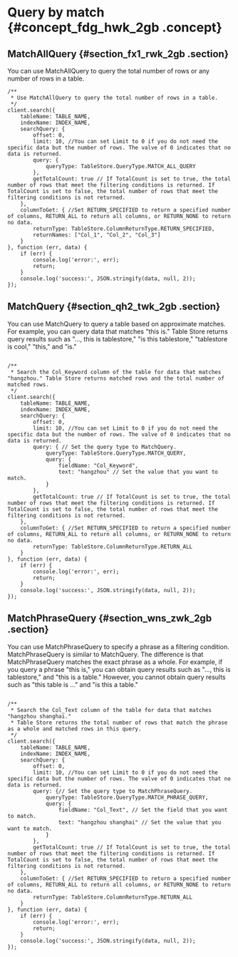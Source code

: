 # Query by match {#concept_fdg_hwk_2gb .concept}

## MatchAllQuery {#section_fx1_rwk_2gb .section}

You can use MatchAllQuery to query the total number of rows or any number of rows in a table.

```
/**
 * Use MatchAllQuery to query the total number of rows in a table.
 */
client.search({
    tableName: TABLE_NAME,
    indexName: INDEX_NAME,
    searchQuery: {
        offset: 0,
        limit: 10, //You can set Limit to 0 if you do not need the specific data but the number of rows. The valve of 0 indicates that no data is returned.
        query: {
            queryType: TableStore.QueryType.MATCH_ALL_QUERY
        },
        getTotalCount: true // If TotalCount is set to true, the total number of rows that meet the filtering conditions is returned. If TotalCount is set to false, the total number of rows that meet the filtering conditions is not returned.
    },
    columnToGet: { //Set RETURN_SPECIFIED to return a specified number of columns, RETURN_ALL to return all columns, or RETURN_NONE to return no data.
        returnType: TableStore.ColumnReturnType.RETURN_SPECIFIED,
        returnNames: ["Col_1", "Col_2", "Col_3"]
    }
}, function (err, data) {
    if (err) {
        console.log('error:', err);
        return;
    }
    console.log('success:', JSON.stringify(data, null, 2));
});
```

## MatchQuery {#section_qh2_twk_2gb .section}

You can use MatchQuery to query a table based on approximate matches. For example, you can query data that matches "this is." Table Store returns query results such as "..., this is tablestore," "is this tablestore," "tablestore is cool," "this," and "is."

```

/**
 * Search the Col_Keyword column of the table for data that matches "hangzhou." Table Store returns matched rows and the total number of matched rows.
 */
client.search({
    tableName: TABLE_NAME,
    indexName: INDEX_NAME,
    searchQuery: {
        offset: 0,
        limit: 10, //You can set Limit to 0 if you do not need the specific data but the number of rows. The valve of 0 indicates that no data is returned.
        query: { // Set the query type to MatchQuery.
            queryType: TableStore.QueryType.MATCH_QUERY,
            query: {
                fieldName: "Col_Keyword",
                text: "hangzhou" // Set the value that you want to match.
            }
        },
        getTotalCount: true // If TotalCount is set to true, the total number of rows that meet the filtering conditions is returned. If TotalCount is set to false, the total number of rows that meet the filtering conditions is not returned.
    },
    columnToGet: { //Set RETURN_SPECIFIED to return a specified number of columns, RETURN_ALL to return all columns, or RETURN_NONE to return no data.
        returnType: TableStore.ColumnReturnType.RETURN_ALL
    }
}, function (err, data) {
    if (err) {
        console.log('error:', err);
        return;
    }
    console.log('success:', JSON.stringify(data, null, 2));
});
```

## MatchPhraseQuery {#section_wns_zwk_2gb .section}

You can use MatchPhraseQuery to specify a phrase as a filtering condition. MatchPhraseQuery is similar to MatchQuery. The difference is that MatchPhraseQuery matches the exact phrase as a whole. For example, if you query a phrase "this is," you can obtain query results such as "..., this is tablestore," and "this is a table." However, you cannot obtain query results such as "this table is ..." and "is this a table."

```

/**
 * Search the Col_Text column of the table for data that matches "hangzhou shanghai." 
 * Table Store returns the total number of rows that match the phrase as a whole and matched rows in this query.
 */
client.search({
    tableName: TABLE_NAME,
    indexName: INDEX_NAME,
    searchQuery: {
        offset: 0,
        limit: 10, //You can set Limit to 0 if you do not need the specific data but the number of rows. The valve of 0 indicates that no data is returned.
        query: {// Set the query type to MatchPhraseQuery.
            queryType: TableStore.QueryType.MATCH_PHRASE_QUERY,
            query: {
                fieldName: "Col_Text", // Set the field that you want to match.
                text: "hangzhou shanghai" // Set the value that you want to match.
            }
        },
        getTotalCount: true // If TotalCount is set to true, the total number of rows that meet the filtering conditions is returned. If TotalCount is set to false, the total number of rows that meet the filtering conditions is not returned.
    },
    columnToGet: { //Set RETURN_SPECIFIED to return a specified number of columns, RETURN_ALL to return all columns, or RETURN_NONE to return no data.
        returnType: TableStore.ColumnReturnType.RETURN_ALL
    }
}, function (err, data) {
    if (err) {
        console.log('error:', err);
        return;
    }
    console.log('success:', JSON.stringify(data, null, 2));
});
```

